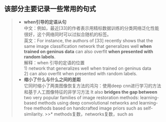 ## 该部分主要记录一些常用的句式


>* **when引导的定语从句**  
    中文：例如，最近[33]的作者表示用精标数据训练的分类网络泛化性能很好，这个网络同时可以过拟合随机的标签。  
    英文：For instance, the authors of [33] recently shows that the same image classification network that generalizes well **when trained on geninus data** can also overfit **when presented with random labels**.  
    解释：when 引导的定语的位置  
    1) network that generalizes well when trained on geninus data  
    2) can also overfit when presented with random labels.
>* **缩小了什么与什么之间的差距**  
它同时缩小了两类图像恢复方法的鸿沟：使用deep cnn进行学习的方法和基于人工图像特征的非学习方法
    It also **bridges the gap between** two very popular families of image restoration methods: learning-based methods using deep convolutional networks and learning-free methods based on handcrafted image priors such as self-similarity.
    >>* methods复数，networks复数，such as

